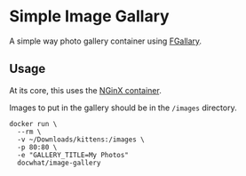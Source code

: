 Simple Image Gallary
====================

A simple way photo gallery container using
[FGallary](https://github.com/wavexx/fgallery).

Usage
-----

At its core, this uses the [NGinX container](https://hub.docker.com/\_/nginx/).

Images to put in the gallery should be in the `/images` directory.

    docker run \
      --rm \
      -v ~/Downloads/kittens:/images \
      -p 80:80 \
      -e "GALLERY_TITLE=My Photos"
      docwhat/image-gallery
